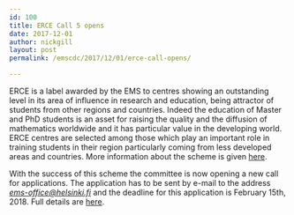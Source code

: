 ```yaml
---
id: 100
title: ERCE Call 5 opens
date: 2017-12-01
author: nickgill
layout: post
permalink: /emscdc/2017/12/01/erce-call-opens/

---
```


ERCE is a label awarded by the EMS to centres showing an outstanding level in its area of influence in research and education, being attractor of students from other regions and countries. Indeed the education of Master and PhD students is an asset for raising the quality and the diffusion of mathematics worldwide and it has particular value in the developing world. ERCE centres are selected among those which play an important role in training students in their region particularly coming from less developed areas and countries. More information about the scheme is given <a href = "erce.php">here</a>.

With the success of this scheme the committee is now opening a new call for applications. The application has to be sent by e-mail to the address <i>ems-office@helsinki.fi</i> and the deadline for this application is February 15th, 2018. Full details are <a href="Call-ERCE5.pdf">here</a>.
